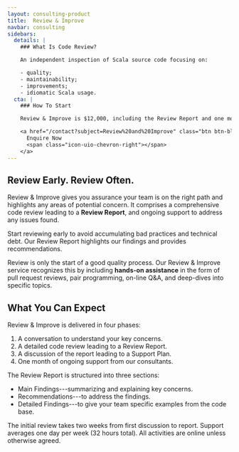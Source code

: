 ```yaml
---
layout: consulting-product
title:  Review & Improve
navbar: consulting
sidebars:
  details: |
    ### What Is Code Review?

    An independent inspection of Scala source code focusing on:

    - quality;
    - maintainability;
    - improvements;
    - idiomatic Scala usage.
  cta: |
    ### How To Start

    Review & Improve is $12,000, including the Review Report and one month of support.

    <a href="/contact?subject=Review%20and%20Improve" class="btn btn-block btn-primary">
      Enquire Now
      <span class="icon-uio-chevron-right"></span>
    </a>
---
```


## Review Early. Review Often.

Review & Improve gives you assurance your team is on the right path and highlights any areas of potential concern. It comprises a comprehensive code review leading to a **Review Report**, and ongoing support to address any issues found.

Start reviewing early to avoid accumulating bad practices and technical debt. Our Review Report highlights our findings and provides recommendations.

Review is only the start of a good quality process. Our Review & Improve service recognizes this by including **hands-on assistance** in the form of pull request reviews, pair programming, on-line Q&A, and deep-dives into specific topics.

## What You Can Expect

Review & Improve is delivered in four phases:

1. A conversation to understand your key concerns.
2. A detailed code review leading to a Review Report.
3. A discussion of the report leading to a Support Plan.
4. One month of ongoing support from our consultants.

The Review Report is structured into three sections:

- Main Findings---summarizing and explaining key concerns.
- Recommendations---to address the findings.
- Detailed Findings---to give your team specific examples from the code base.

The initial review takes two weeks from first discussion to report. Support averages one day per week (32 hours total). All activities are online unless otherwise agreed.
